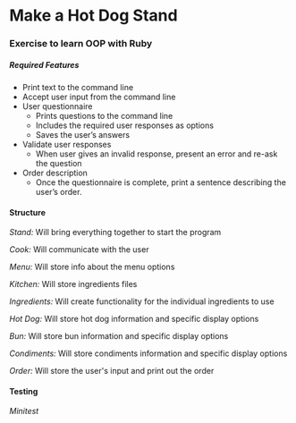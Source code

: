 # Make a Hot Dog Stand

### Exercise to learn OOP with Ruby

##### Required Features
* Print text to the command line
* Accept user input from the command line
* User questionnaire
   * Prints questions to the command line
   * Includes the required user responses as options
   * Saves the user’s answers
* Validate user responses
   * When user gives an invalid response, present an error and re-ask the question
* Order description
   * Once the questionnaire is complete, print a sentence describing the user’s order.

#### Structure
_Stand:_ Will bring everything together to start the program

_Cook:_ Will communicate with the user

_Menu:_ Will store info about the menu options

_Kitchen:_ Will store ingredients files

_Ingredients:_ Will create functionality for the individual ingredients to use

_Hot Dog:_ Will store hot dog information and specific display options

_Bun:_ Will store bun information and specific display options

_Condiments:_ Will store condiments information and specific display options

_Order:_ Will store the user's input and print out the order

#### Testing
_Minitest_
